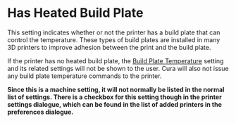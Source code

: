 Has Heated Build Plate
====
This setting indicates whether or not the printer has a build plate that can control the temperature. These types of build plates are installed in many 3D printers to improve adhesion between the print and the build plate.

If the printer has no heated build plate, the [Build Plate Temperature](../material/material_bed_temperature.md) setting and its related settings will not be shown to the user. Cura will also not issue any build plate temperature commands to the printer.

**Since this is a machine setting, it will not normally be listed in the normal list of settings. There is a checkbox for this setting though in the printer settings dialogue, which can be found in the list of added printers in the preferences dialogue.**